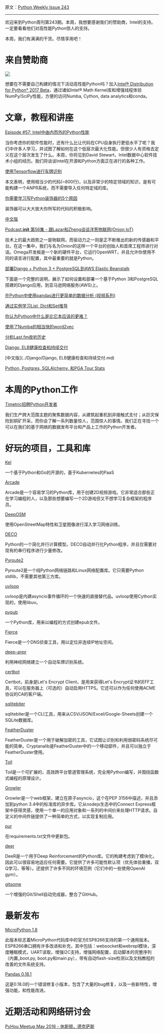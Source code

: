 原文：[Python Weekly Issue 243](http://us2.campaign-archive1.com/?u=e2e180baf855ac797ef407fc7&id=d4ea510559&e=148158c7b4)

---

欢迎来到Python周刊第243期。本周，我想要感谢我们的赞助商，Intel的支持。一定要看看他们对高性能Python惊人的支持。

本周，我们有满满的干货。尽情享用吧！

# 来自赞助商

[![](https://gallery.mailchimp.com/e2e180baf855ac797ef407fc7/images/711a53fa-d9a3-4b1d-897c-853ccb078c96.png)](https://software.intel.com/en-us/intel-sdp-home)

想要在不需要自己构建的情况下活动高性能Python吗？加入[Intel® Distribution for Python* 2017 Beta](https://software.intel.com/en-us/python-distribution)，通过诸如Intel® Math Kernel库和增强线程体验NumPy/SciPy性能，方便的访问Numba, Cython, data analytics和conda。

# 文章，教程和讲座

[Episode #57: Intel中由内而外的Python性能](https://talkpython.fm/episodes/show/57/python-performance-from-the-inside-out-at-intel)

当你考虑你的软件性能时，还有什么比让代码在CPU自身执行更低水平了呢？我们中许多人学习，并试图了解如何在这个低层次最大化性能。但很少人有资格去定义在这个层次发生了什么。本周，你将见到David Stewart，Intel数据中心软件技术小组的经历。我们将谈谈Intel在开源和Python方面正在进行的各种工作。

[使用Tensorflow进行车牌识别](http://matthewearl.github.io/2016/05/06/cnn-anpr/)

本文表明，使用相当少的代码(~800行)，以及非常少的特定领域的知识，是有可能构建一个ANPR系统，而不需要导入任何特定域的库。

[你需要学习写Python装饰器的5个原因](https://www.oreilly.com/ideas/5-reasons-you-need-to-learn-to-write-python-decorators)

装饰器可以大大放大你所写的代码的积极影响。

[中文版](../Others/你需要学习编写Python装饰器的五大理由.md)

[Podcast.__init__ 第56集 - 跟Lazar和Zheng谈谈洋葱物联网(Onion IoT)](http://pythonpodcast.com/onion-iot.html)

技术上的最大趋势之一是物联网，而驱动力之一则是正不断推出的新的传感器和平台。在这一集中，我们与名为Onion的这样一个平台的创始人和首席工程师进行对话。Omega开发板是一个新的硬件平台，它运行OpenWRT，并且允许你使用不同的语言进行配置，其中最重要的就是Python。

[部署Django + Python 3 + PostgreSQL到AWS Elastic Beanstalk](https://realpython.com/blog/python/deploying-a-django-app-and-postgresql-to-aws-elastic-beanstalk/)

下面是一个完整的说明，展示了如何设置和部署一个基于Python 3和PostgreSQL搭建的Django应用，到亚马逊网络服务(AWS)上。

[在Python中使用pandas进行更简单的数据分析 (视频系列)](http://www.dataschool.io/easier-data-analysis-with-pandas/)

[通过实例学习List, Dict和Set推导](https://www.smallsurething.com/list-dict-and-set-comprehensions-by-example/)

[你认为Python中什么是比它本应该的更难？](https://www.reddit.com/r/Python/comments/4if7wj/what_do_you_think_is_more_difficult_in_python/)

[使用了Numba的相当快的word2vec](https://d10genes.github.io/blog/2016/05/03/word2vec/)

[分析Last.fm收听历史](http://geoffboeing.com/2016/05/analyzing-lastfm-history/)

[Django, ELB健康检查和持续交付](http://tech.octopus.energy/2016/05/05/django-elb-health-checks.html) 

[中文版](../Django/Django, ELB健康检查和持续交付.md)

[Python, Postgres, SQLAlchemy, 和PGA Tour Stats](https://bigishdata.com/2016/05/08/python-postgres-sqlalchemy-and-pga-tour-stats/)

# 本周的Python工作

[Timetric招聘Python开发者](http://jobs.pythonweekly.com/jobs/timetric-python-developer/)

我们生产跨大范围主题的聚焦数据内容，从建筑起重机到非接触式支付；从巨灾保险到铜矿开采，而你会了解一系列数量惊人，范围惊人的事情。我们正在寻找一个可以在我们的基于网络的数据发布平台和产品上工作的Python开发者。 

# 好玩的项目，工具和库

[Kel](http://www.kelproject.com/)

一个基于Python和Go的开源的，基于Kubernetes的PaaS

[Arcade](http://pythonhosted.org/arcade/) 

Arcade是一个容易学习的Python库，用于创建2D视频游戏。它非常适合那些正在学习编程的人，以及那些想要编写一个2D游戏但又不想学习复杂框架的程序员。

[DeepOSM](https://github.com/trailbehind/DeepOSM)

使用OpenStreetMap特性和卫星图像进行深入学习网络训练。

[DECO](https://github.com/alex-sherman/deco) 

Python的一个简化并行计算模型。DECO自动并行化Python程序，并且仅需要对现有的串行程序进行少量修改。

[Pyroute2](http://docs.pyroute2.org/general.html) 

Pyroute2是一个纯Python网络链路和Linux网络配置库。它只需要Python stdlib，不需要其他第三方库。

[uvloop](https://github.com/MagicStack/uvloop) 

uvloop是内建asyncio事件循环的一个快速的直接替代品。uvloop使用Cython实现的，使用libuv。

[pypub](https://github.com/wcember/pypub)

一个Python库，用来以编程的方式创建epub文件。

[Fierce](https://github.com/mschwager/fierce) 

Fierce是一个DNS侦查工具，用以定位非连续IP地址空间。

[deep-anpr](https://github.com/matthewearl/deep-anpr)

利用神经网络建立一个自动车牌识别系统。

[certbot](https://github.com/certbot/certbot)

Certbot，前身是Let's Encrypt Client，是用来获得Let's Encrypt证书的EFF工具，可以在服务器上（可选的）自动启用HTTPS。它还可以作为任何使用ACME协议的CA的客户端。

[sqlitebiter](https://github.com/thombashi/sqlitebiter)

sqlitebiter是一个CLI工具，用来从CSV/JSON/Excel/Google-Sheets创建一个SQLite数据库。

[FeatherDuster](https://github.com/nccgroup/featherduster) 

FeatherDuster是一个用于破解加密的工具，它试图让识别和利用弱密码系统尽可能的简单。Cryptanalib是FeatherDuster中的一个移动部件，并且可以独立于FeatherDuster使用。

[Toil](https://github.com/BD2KGenomics/toil) 

Toil是一个可扩展的，高效跨平台管道管理系统，完全用Python编写，并围绕函数式编程的原理设计。

[Growler](https://github.com/pyGrowler/Growler)

Growler是一个web框架，建立在原子asyncio，这个在PEP 3156中描述，并且添加到python 3.4中的标准库的异步库。它从nodejs生态中的Connect Express框架中获得灵感，使用一个单一的应用对象和一系列的中间价来处理HTTP请求。自定义的中间件链提供了一种简单的方式，以实现复制应用。

[pur](https://github.com/alanhamlett/pip-update-requirements)

在requirements.txt文件中更新包。

[deer](https://github.com/VinF/deer)

DeeR是一个用于Deep Reinforcement的Python库。它的构建考虑到了模块化，因此可以很容易地适应任何需要。它提供了许多可能性默认项（优先体验重播，双Q学习，等等）。还提供了许多不同的环境范例（它们中的一些使用OpenAI gym）。

[gitsome](https://github.com/donnemartin/gitsome)

一个增强的Git/Shell自动完成器，整合了GitHub。

# 最新发布

[MicroPython 1.8](https://github.com/micropython/micropython/releases/tag/v1.8)

此版本标志着MicroPython代码库中的官方ESP8266支持的第一个通用版本。ESP8266串口拥有许多改进和补充，其中包括：websocket和webrepl模块，深度睡眠模式，UART读取，增强I2C支持，增强网络配置，启动脚本的完整序列（内置_boot.py, boot.py和main.py），带有自动flash-size检测以及文档教程的改善的文件系统支持。

[Pandas 0.18.1](http://pandas.pydata.org/pandas-docs/version/0.18.1/whatsnew.html#v0-18-1-may-3-2016)

这是0.18.0的一个错误修复小版本，包含了大量的bug修复，以及一些新特性，增强功能，和性能改进。

# 近期活动和网络研讨会

[PyHou Meetup May 2016 - 休斯顿，德克萨斯](http://www.meetup.com/python-14/events/226999479/)
